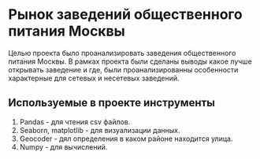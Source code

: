 # Рынок заведений общественного питания Москвы

Целью проекта было проанализировать заведения общественного питания Москвы. В рамках проекта были сделаны выводы какое лучше открывать заведение и где, были проанализированны особенности характерные для сетевых и несетевых заведений.

## Используемые в проекте инструменты
1. Pandas - для чтения csv файлов.
2. Seaborn, matplotlib - для визуализации данных.
3. Geocoder - дял определения в каком районе находится улица.
4. Numpy - для вычислений.

